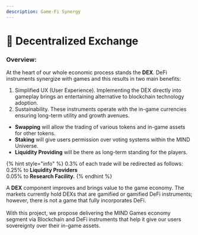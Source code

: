 ```yaml
---
description: Game-Fi Synergy
---
```


# 🔀 Decentralized Exchange

### Overview:&#x20;

At the heart of our whole economic process stands the **DEX**. DeFi instruments synergize with games and this results in two main benefits:

1. Simplified UX (User Experience). Implementing the DEX directly into gameplay brings an entertaining alternative to blockchain technology adoption.
2. Sustainability. These instruments operate with the in-game currencies ensuring long-term utility and growth avenues.

* **Swapping** will allow the trading of various tokens and in-game assets for other tokens.&#x20;
* **Staking** will give users permission over voting systems within the MIND Universe.
* **Liquidity Providing** will be there as long-term standing for the players.

{% hint style="info" %}
0.3% of each trade will be redirected as follows: \
0.25% to **Liquidity Providers** \
0.05% to **Research Facility.**
{% endhint %}

A **DEX** component improves and brings value to the game economy. The markets currently hold DEXs that are gamified or gamified DeFi instruments; however, there is not a game that fully incorporates DeFi.\
\
With this project, we propose delivering the MIND Games economy segment via Blockchain and DeFi instruments that help it give our users sovereignty over their in-game assets.
